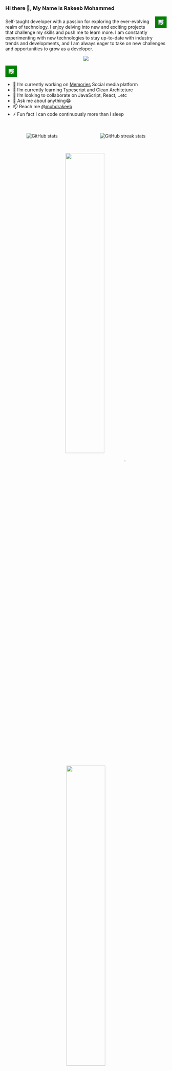 ### Hi there 👋, My Name is **Rakeeb Mohammed**
    
<img src='https://komarev.com/ghpvc/?username=RakeebMohammed&color=green' align='right' style='border: solid green 10px'/>
<h3>
<!-- <a href="https://riyas-iqbal.netlify.app">Portfolio</a> -->
</h3>

<!-- [Portfolio](https://riyas-iqbal.netlify.app) -->

Self-taught developer with a passion for exploring the ever-evolving realm of technology. I enjoy delving into new and exciting projects that challenge my skills and push me to learn more. I am constantly experimenting with new technologies to stay up-to-date with industry trends and developments, and I am always eager to take on new challenges and opportunities to grow as a developer.

<p align="center">
  <a href="https://skillicons.dev">
    <img src="https://skillicons.dev/icons?i=nodejs,mongodb,js,ts,html,css,express,figma,firebase,git,github,md,netlify,react,redux,,vscode,postman,babel,webpack,bootstrap,tailwind,mui,aws" />
  </a>
</p>

<img src='https://drive.google.com/file/d/1CSZKviSsMGGkBkQDa5cuNJnuDxVu9Mm6/view?usp=drive_link.png' style='border: solid green 10px' />


<!-- [Node.js Developer](https://live.staticflickr.com/65535/52946924761_e71af25781_o.png) -->
- 🔭 I’m currently working on [Memories](https://github.com/Riyas-iqbal/Theora) Social media platform
- 🌱 I’m currently learning Typescript and Clean Architeture
- 👯 I’m looking to collaborate on JavaScript, React, ..etc
- 💬 Ask me about anything😂
- 📫 Reach me [@mohdrakeeb](mailto:rkbmohd@gmail.com)
- ⚡ Fun fact I can code continuously more than I sleep

<span>&nbsp;</span>

<div style="display: flex; justify-content: space-around;" align='center'>
  <img src="https://github-readme-stats.vercel.app/api?username=RakeebMohammed&show_icons=true&border_color=02D892&bg_color=0D1117&title_color=C9D1D9&text_color=8B949E&icon_color=02D892" alt="GitHub stats">
  <img src="https://streak-stats.demolab.com?user=RakeebMohammed&theme=gotham&border=25B368" alt="GitHub streak stats">
</div>

<span>&nbsp;</span>

<!-- ![Top Langs](https://github-readme-stats.vercel.app/api/top-langs/?username=Riyas-iqbal&layout=compact) -->

  <p align="center">
<a href="https://github.com/RakeebMohammed/Dana-Store">
<img width='49%' align="center"src="https://github-readme-stats.vercel.app/api/pin/?username=RakeebMohammed&repo=Dana-Store&border_color=02D892&bg_color=0D1117&title_color=C9D1D9&text_color=8B949E&icon_color=02D892" />
</a>
<span>&nbsp;</span>
<a href="https://github.com/RakeebMohammed/Expense_Tracker">
<img width='49%' align="center"src="https://github-readme-stats.vercel.app/api/pin/?username=RakeebMohammed&repo=Expense_Tracker&border_color=02D892&bg_color=0D1117&title_color=C9D1D9&text_color=8B949E&icon_color=02D892" />
</a>
</p>


